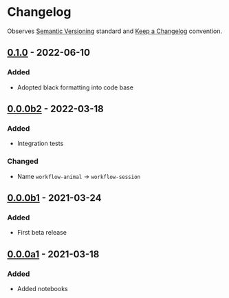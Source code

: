 # Changelog

Observes [Semantic Versioning](https://semver.org/spec/v2.0.0.html) standard and [Keep a Changelog](https://keepachangelog.com/en/1.0.0/) convention.


## [0.1.0] - 2022-06-10
### Added
+ Adopted black formatting into code base


## [0.0.0b2] - 2022-03-18 
### Added
+ Integration tests
### Changed
+ Name `workflow-animal` -> `workflow-session`


## [0.0.0b1] - 2021-03-24
### Added
+ First beta release


## [0.0.0a1] - 2021-03-18
### Added
+ Added notebooks

[0.1.0]: https://github.com/datajoint/workflow-session/releases/tag/0.1.0
[0.0.0b2]: https://github.com/datajoint/workflow-session/tree/f91012c2391355d0b612757d55c15988636d0b9c
[0.0.0b1]: https://github.com/datajoint/workflow-session/tree/f6d6a3353aae83ca13ff9fcc536017eb34c18f90
[0.0.0a1]: https://github.com/datajoint/workflow-session/tree/0d3d3c970056ff4c243d17cf4f738f48268d80ad